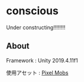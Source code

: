 # conscious

Under constructing!!!!!!!!

## About

Framework : Unity 2019.4.11f1

使用アセット : [Pixel Mobs](https://assetstore.unity.com/packages/2d/characters/pixel-mobs-54995)
